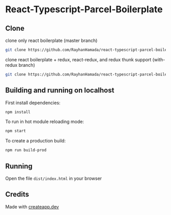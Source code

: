 # React-Typescript-Parcel-Boilerplate

## Clone
clone only react boilerplate (master branch)
```sh
git clone https://github.com/RayhanHamada/react-typescript-parcel-boilerplate.git <your folder>
```

clone react boilerplate + redux, react-redux, and redux thunk support (with-redux branch)
```sh
git clone https://github.com/RayhanHamada/react-typescript-parcel-boilerplate.git --branch with-redux --single-branch <your folder>
```

## Building and running on localhost

First install dependencies:

```sh
npm install
```

To run in hot module reloading mode:

```sh
npm start
```

To create a production build:

```sh
npm run build-prod
```

## Running

Open the file `dist/index.html` in your browser

## Credits

Made with [createapp.dev](https://createapp.dev/)

